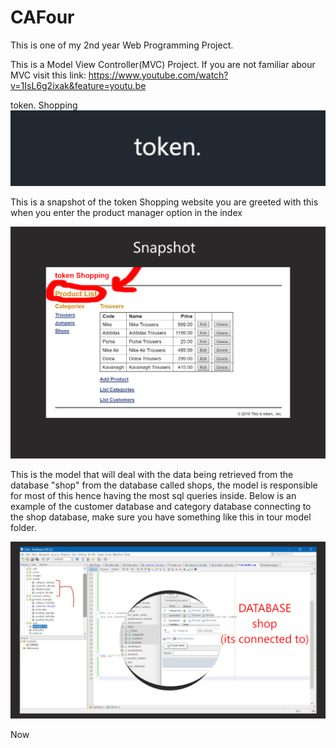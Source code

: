 # CAFour
This is one of my 2nd year Web Programming Project.


This is a Model View Controller(MVC) Project.
If you are not familiar abour MVC visit this link: https://www.youtube.com/watch?v=1IsL6g2ixak&feature=youtu.be


token. Shopping
 <img src="images/tokener.jpeg" alt=""/>










This is a snapshot of the token Shopping website
 you are greeted with this when you enter the product manager option in the index









<img src="images/ProductList.jpeg" alt=""/>





This is the model that will deal with the data being retrieved from the database "shop" from the database called shops, 
the model is responsible for most of this hence having the most sql queries inside.
Below is an example of the customer database and category database connecting to the shop database, make sure you have something like this in tour model folder.

<img src="images/example.png" alt=""/>




Now
